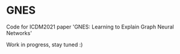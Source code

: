 # GNES
Code for ICDM2021 paper 'GNES: Learning to Explain Graph Neural Networks'

Work in progress, stay tuned :)
